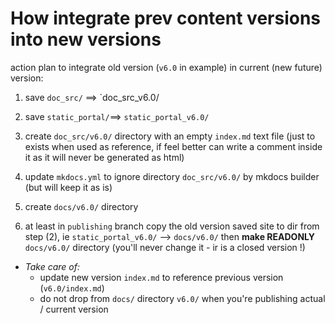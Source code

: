 
# How integrate prev content versions into new versions


action plan to integrate old version (`v6.0` in example) in current (new future) version:

1. save `doc_src/` ==> `doc_src_v6.0/

2. save `static_portal/`==> `static_portal_v6.0/`

3. create `doc_src/v6.0/` directory with an empty `index.md` text file (just to exists when used as reference, if feel better can write a comment inside it as it will never be generated as html)

4. update `mkdocs.yml` to ignore directory `doc_src/v6.0/` by mkdocs builder (but will keep it as is)

5. create `docs/v6.0/` directory

6. at least in `publishing` branch copy the old version saved site to dir from step (2), ie `static_portal_v6.0/` --> `docs/v6.0/` then **make READONLY** `docs/v6.0/` directory (you'll never change it - ir is a closed version !)

* *Take care of:*
    * update new version `index.md` to reference previous version (`v6.0/index.md`)
    * do not drop from `docs/` directory `v6.0/` when you're publishing actual / current version



